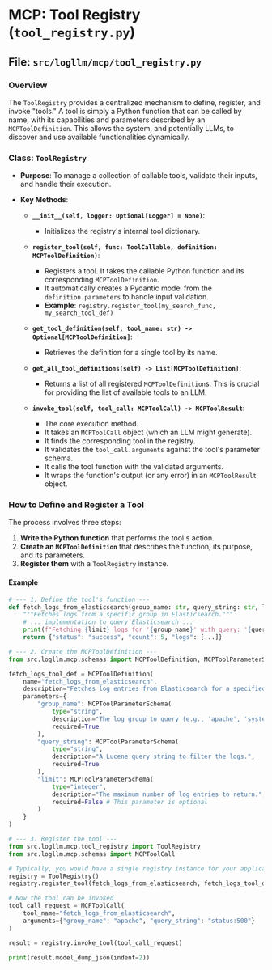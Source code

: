 # MCP: Tool Registry (`tool_registry.py`)

## File: `src/logllm/mcp/tool_registry.py`

### Overview

The `ToolRegistry` provides a centralized mechanism to define, register, and invoke "tools." A tool is simply a Python function that can be called by name, with its capabilities and parameters described by an `MCPToolDefinition`. This allows the system, and potentially LLMs, to discover and use available functionalities dynamically.

### Class: `ToolRegistry`

- **Purpose**: To manage a collection of callable tools, validate their inputs, and handle their execution.

- **Key Methods**:

  - **`__init__(self, logger: Optional[Logger] = None)`**:

    - Initializes the registry's internal tool dictionary.

  - **`register_tool(self, func: ToolCallable, definition: MCPToolDefinition)`**:

    - Registers a tool. It takes the callable Python function and its corresponding `MCPToolDefinition`.
    - It automatically creates a Pydantic model from the `definition.parameters` to handle input validation.
    - **Example**: `registry.register_tool(my_search_func, my_search_tool_def)`

  - **`get_tool_definition(self, tool_name: str) -> Optional[MCPToolDefinition]`**:

    - Retrieves the definition for a single tool by its name.

  - **`get_all_tool_definitions(self) -> List[MCPToolDefinition]`**:

    - Returns a list of all registered `MCPToolDefinition`s. This is crucial for providing the list of available tools to an LLM.

  - **`invoke_tool(self, tool_call: MCPToolCall) -> MCPToolResult`**:
    - The core execution method.
    - It takes an `MCPToolCall` object (which an LLM might generate).
    - It finds the corresponding tool in the registry.
    - It validates the `tool_call.arguments` against the tool's parameter schema.
    - It calls the tool function with the validated arguments.
    - It wraps the function's output (or any error) in an `MCPToolResult` object.

### How to Define and Register a Tool

The process involves three steps:

1.  **Write the Python function** that performs the tool's action.
2.  **Create an `MCPToolDefinition`** that describes the function, its purpose, and its parameters.
3.  **Register them** with a `ToolRegistry` instance.

#### Example

```python
# --- 1. Define the tool's function ---
def fetch_logs_from_elasticsearch(group_name: str, query_string: str, limit: int = 100) -> dict:
    """Fetches logs from a specific group in Elasticsearch."""
    # ... implementation to query Elasticsearch ...
    print(f"Fetching {limit} logs for '{group_name}' with query: '{query_string}'")
    return {"status": "success", "count": 5, "logs": [...]}

# --- 2. Create the MCPToolDefinition ---
from src.logllm.mcp.schemas import MCPToolDefinition, MCPToolParameterSchema

fetch_logs_tool_def = MCPToolDefinition(
    name="fetch_logs_from_elasticsearch",
    description="Fetches log entries from Elasticsearch for a specified group, filtering by a query string.",
    parameters={
        "group_name": MCPToolParameterSchema(
            type="string",
            description="The log group to query (e.g., 'apache', 'system_kernel').",
            required=True
        ),
        "query_string": MCPToolParameterSchema(
            type="string",
            description="A Lucene query string to filter the logs.",
            required=True
        ),
        "limit": MCPToolParameterSchema(
            type="integer",
            description="The maximum number of log entries to return.",
            required=False # This parameter is optional
        )
    }
)

# --- 3. Register the tool ---
from src.logllm.mcp.tool_registry import ToolRegistry
from src.logllm.mcp.schemas import MCPToolCall

# Typically, you would have a single registry instance for your application
registry = ToolRegistry()
registry.register_tool(fetch_logs_from_elasticsearch, fetch_logs_tool_def)

# Now the tool can be invoked
tool_call_request = MCPToolCall(
    tool_name="fetch_logs_from_elasticsearch",
    arguments={"group_name": "apache", "query_string": "status:500"}
)

result = registry.invoke_tool(tool_call_request)

print(result.model_dump_json(indent=2))
```
